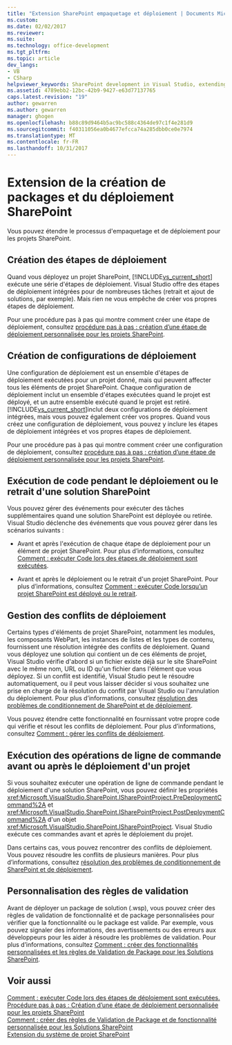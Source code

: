 ```yaml
---
title: "Extension SharePoint empaquetage et déploiement | Documents Microsoft"
ms.custom: 
ms.date: 02/02/2017
ms.reviewer: 
ms.suite: 
ms.technology: office-development
ms.tgt_pltfrm: 
ms.topic: article
dev_langs:
- VB
- CSharp
helpviewer_keywords: SharePoint development in Visual Studio, extending deployment
ms.assetid: 4789ebb2-12bc-42b9-9427-e63d77137765
caps.latest.revision: "19"
author: gewarren
ms.author: gewarren
manager: ghogen
ms.openlocfilehash: b88c89d9464b5ac9bc588c4364de97c1f4e281d9
ms.sourcegitcommit: f40311056ea0b4677efcca74a285dbb0ce0e7974
ms.translationtype: MT
ms.contentlocale: fr-FR
ms.lasthandoff: 10/31/2017
---
```

# <a name="extending-sharepoint-packaging-and-deployment"></a>Extension de la création de packages et du déploiement SharePoint
  Vous pouvez étendre le processus d'empaquetage et de déploiement pour les projets SharePoint.
  
##  <a name="creating-deployment-steps"></a>Création des étapes de déploiement  
 Quand vous déployez un projet SharePoint, [!INCLUDE[vs_current_short](../sharepoint/includes/vs-current-short-md.md)] exécute une série d'étapes de déploiement. Visual Studio offre des étapes de déploiement intégrées pour de nombreuses tâches (retrait et ajout de solutions, par exemple). Mais rien ne vous empêche de créer vos propres étapes de déploiement.  
  
 Pour une procédure pas à pas qui montre comment créer une étape de déploiement, consultez [procédure pas à pas : création d’une étape de déploiement personnalisée pour les projets SharePoint](../sharepoint/walkthrough-creating-a-custom-deployment-step-for-sharepoint-projects.md).  
  
##  <a name="creating-deployment-configurations"></a>Création de configurations de déploiement  
 Une configuration de déploiement est un ensemble d'étapes de déploiement exécutées pour un projet donné, mais qui peuvent affecter tous les éléments de projet SharePoint. Chaque configuration de déploiement inclut un ensemble d'étapes exécutées quand le projet est déployé, et un autre ensemble exécuté quand le projet est retiré. [!INCLUDE[vs_current_short](../sharepoint/includes/vs-current-short-md.md)]inclut deux configurations de déploiement intégrées, mais vous pouvez également créer vos propres. Quand vous créez une configuration de déploiement, vous pouvez y inclure les étapes de déploiement intégrées et vos propres étapes de déploiement.  
  
 Pour une procédure pas à pas qui montre comment créer une configuration de déploiement, consultez [procédure pas à pas : création d’une étape de déploiement personnalisée pour les projets SharePoint](../sharepoint/walkthrough-creating-a-custom-deployment-step-for-sharepoint-projects.md).  
  
##  <a name="run-code-when-a-sharepoint-solution-is-deployed-or-retracted"></a>Exécution de code pendant le déploiement ou le retrait d'une solution SharePoint  
 Vous pouvez gérer des événements pour exécuter des tâches supplémentaires quand une solution SharePoint est déployée ou retirée. Visual Studio déclenche des événements que vous pouvez gérer dans les scénarios suivants :  
  
-   Avant et après l'exécution de chaque étape de déploiement pour un élément de projet SharePoint. Pour plus d’informations, consultez [Comment : exécuter Code lors des étapes de déploiement sont exécutées](../sharepoint/how-to-run-code-when-deployment-steps-are-executed.md).  
  
-   Avant et après le déploiement ou le retrait d'un projet SharePoint. Pour plus d’informations, consultez [Comment : exécuter Code lorsqu’un projet SharePoint est déployé ou le retrait](../sharepoint/how-to-run-code-when-a-sharepoint-project-is-deployed-or-retracted.md).  
  
##  <a name="handling-deployment-conflicts"></a>Gestion des conflits de déploiement  
 Certains types d'éléments de projet SharePoint, notamment les modules, les composants WebPart, les instances de listes et les types de contenu, fournissent une résolution intégrée des conflits de déploiement. Quand vous déployez une solution qui contient un de ces éléments de projet, Visual Studio vérifie d'abord si un fichier existe déjà sur le site SharePoint avec le même nom, URL ou ID qu'un fichier dans l'élément que vous déployez. Si un conflit est identifié, Visual Studio peut le résoudre automatiquement, ou il peut vous laisser décider si vous souhaitez une prise en charge de la résolution du conflit par Visual Studio ou l'annulation du déploiement. Pour plus d’informations, consultez [résolution des problèmes de conditionnement de SharePoint et de déploiement](../sharepoint/troubleshooting-sharepoint-packaging-and-deployment.md).  
  
 Vous pouvez étendre cette fonctionnalité en fournissant votre propre code qui vérifie et résout les conflits de déploiement. Pour plus d’informations, consultez [Comment : gérer les conflits de déploiement](../sharepoint/how-to-handle-deployment-conflicts.md).  
  
##  <a name="run-command-line-operations-before-or-after-a-project-is-deployed"></a>Exécution des opérations de ligne de commande avant ou après le déploiement d'un projet  
 Si vous souhaitez exécuter une opération de ligne de commande pendant le déploiement d'une solution SharePoint, vous pouvez définir les propriétés <xref:Microsoft.VisualStudio.SharePoint.ISharePointProject.PreDeploymentCommand%2A> et <xref:Microsoft.VisualStudio.SharePoint.ISharePointProject.PostDeploymentCommand%2A> d'un objet <xref:Microsoft.VisualStudio.SharePoint.ISharePointProject>. Visual Studio exécute ces commandes avant et après le déploiement du projet.  
  
 Dans certains cas, vous pouvez rencontrer des conflits de déploiement. Vous pouvez résoudre les conflits de plusieurs manières. Pour plus d’informations, consultez [résolution des problèmes de conditionnement de SharePoint et de déploiement](../sharepoint/troubleshooting-sharepoint-packaging-and-deployment.md).  
  
##  <a name="customizing-validation-rules"></a>Personnalisation des règles de validation  
 Avant de déployer un package de solution (.wsp), vous pouvez créer des règles de validation de fonctionnalité et de package personnalisées pour vérifier que la fonctionnalité ou le package est valide. Par exemple, vous pouvez signaler des informations, des avertissements ou des erreurs aux développeurs pour les aider à résoudre les problèmes de validation. Pour plus d’informations, consultez [Comment : créer des fonctionnalités personnalisées et les règles de Validation de Package pour les Solutions SharePoint](../sharepoint/how-to-create-custom-feature-and-package-validation-rules-for-sharepoint-solutions.md).  
  
## <a name="see-also"></a>Voir aussi  
 [Comment : exécuter Code lors des étapes de déploiement sont exécutées.](../sharepoint/how-to-run-code-when-deployment-steps-are-executed.md)   
 [Procédure pas à pas : Création d’une étape de déploiement personnalisée pour les projets SharePoint](../sharepoint/walkthrough-creating-a-custom-deployment-step-for-sharepoint-projects.md)   
 [Comment : créer des règles de Validation de Package et de fonctionnalité personnalisée pour les Solutions SharePoint](../sharepoint/how-to-create-custom-feature-and-package-validation-rules-for-sharepoint-solutions.md)   
 [Extension du système de projet SharePoint](../sharepoint/extending-the-sharepoint-project-system.md)  
  
  
